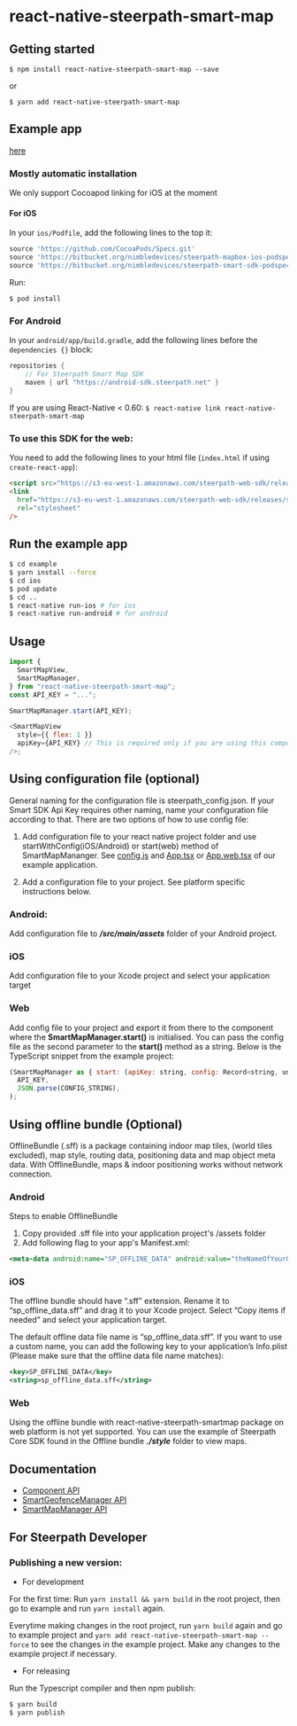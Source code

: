 # react-native-steerpath-smart-map

## Getting started

`$ npm install react-native-steerpath-smart-map --save`

or

`$ yarn add react-native-steerpath-smart-map`

## Example app

[here](https://bitbucket.org/nimbledevices/react-native-steerpath-smartmap/src/master/example/)

### Mostly automatic installation

We only support Cocoapod linking for iOS at the moment

#### For iOS

In your `ios/Podfile`, add the following lines to the top it:

```ruby
source 'https://github.com/CocoaPods/Specs.git'
source 'https://bitbucket.org/nimbledevices/steerpath-mapbox-ios-podspec.git'
source 'https://bitbucket.org/nimbledevices/steerpath-smart-sdk-podspec.git'
```

Run:

`$ pod install`

### For Android

In your `android/app/build.gradle`, add the following lines before the
`dependencies {}` block:

```gradle
repositories {
    // For Steerpath Smart Map SDK
    maven { url "https://android-sdk.steerpath.net" }
}
```

If you are using React-Native < 0.60:
`$ react-native link react-native-steerpath-smart-map`

### To use this SDK for the web:

You need to add the following lines to your html file (`index.html` if using
`create-react-app`):

```html
<script src="https://s3-eu-west-1.amazonaws.com/steerpath-web-sdk/releases/smart/1.0.14/steerpath-smart-1.0.14.min.js"></script>
<link
  href="https://s3-eu-west-1.amazonaws.com/steerpath-web-sdk/releases/smart/1.0.14/steerpath-smart-1.0.14.css"
  rel="stylesheet"
/>
```

## Run the example app

```bash
$ cd example
$ yarn install --force
$ cd ios
$ pod update
$ cd ..
$ react-native run-ios # for ios
$ react-native run-android # for android
```

## Usage

```javascript
import {
  SmartMapView,
  SmartMapManager,
} from "react-native-steerpath-smart-map";
const API_KEY = "...";

SmartMapManager.start(API_KEY);

<SmartMapView
  style={{ flex: 1 }}
  apiKey={API_KEY} // This is required only if you are using this component in the web
/>;
```

## Using configuration file (optional)

General naming for the configuration file is steerpath_config.json. If your Smart SDK Api Key requires other naming, name your configuration file according to that. There are two options of how to use config file:

1. Add configuration file to your react native project folder and use startWithConfig(iOS/Android) or start(web) method of SmartMapMananger. See [config.js](https://bitbucket.org/nimbledevices/react-native-steerpath-smartmap/src/master/example/src/config.js) and [App.tsx](https://bitbucket.org/nimbledevices/react-native-steerpath-smartmap/src/master/example/src/App.tsx) or [App.web.tsx](https://bitbucket.org/nimbledevices/react-native-steerpath-smartmap/src/master/example/src/App.web.tsx) of our example application.

2. Add a configuration file to your project. See platform specific instructions below.

### Android: 

Add configuration file to ***/src/main/assets*** folder of your Android project.

### iOS

Add configuration file to your Xcode project and select your application target

### Web

Add config file to your project and export it from there to the component where the **SmartMapManager.start()** is initialised. You can pass the config file as the second parameter to the **start()** method as a string. Below is the TypeScript snippet from the example project:

```javascript
(SmartMapManager as { start: (apiKey: string, config: Record<string, unknown>) => void }).start(
  API_KEY,
  JSON.parse(CONFIG_STRING),
);
```

## Using offline bundle (Optional)

OfflineBundle (.sff) is a package containing indoor map tiles, (world tiles excluded), map style, routing data, positioning data and map object meta data. With OfflineBundle, maps & indoor positioning works without network connection.

### Android

Steps to enable OfflineBundle

1. Copy provided .sff file into your application project's /assets folder
2. Add following flag to your app's Manifest.xml:

```xml
<meta-data android:name="SP_OFFLINE_DATA" android:value="theNameOfYourOffineBundle.sff"/>
```

### iOS

The offline bundle should have “.sff” extension. Rename it to “sp_offline_data.sff” and drag it to your Xcode project. Select “Copy items if needed” and select your application target.

The default offline data file name is “sp_offline_data.sff”. If you want to use a custom name, you can add the following key to your application’s Info.plist (Please make sure that the offline data file name matches):

```xml
<key>SP_OFFLINE_DATA</key>
<string>sp_offline_data.sff</string>
```

### Web

Using the offline bundle with react-native-steerpath-smartmap package on web platform is not yet supported. You can use the example of Steerpath Core SDK found in the Offline bundle ***./style*** folder to view maps.

## Documentation

- [<SmartMapView /> Component API](https://bitbucket.org/nimbledevices/react-native-steerpath-smartmap/src/master/docs/SmartMapView.md)
- [SmartGeofenceManager API](https://bitbucket.org/nimbledevices/react-native-steerpath-smartmap/src/master/docs/SmartMapManager.md)
- [SmartMapManager API](https://bitbucket.org/nimbledevices/react-native-steerpath-smartmap/src/master/docs/SmartMapManager.md)

## For Steerpath Developer

### Publishing a new version:

- For development

For the first time: Run `yarn install && yarn build` in the root project, then go to example and run
`yarn install` again.

Everytime making changes in the root project, run `yarn build` again and go to
example project and `yarn add react-native-steerpath-smart-map --force` to see
the changes in the example project. Make any changes to the example project if necessary.

- For releasing

Run the Typescript compiler and then npm publish:

```bash
$ yarn build
$ yarn publish
```
